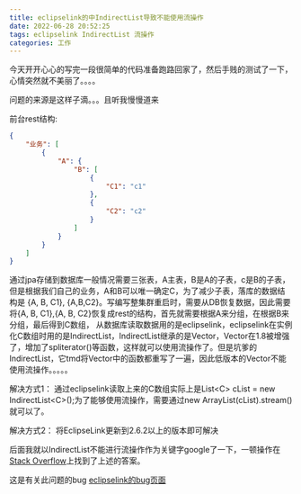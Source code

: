 ```yaml
---
title: eclipselink的中IndirectList导致不能使用流操作
date: 2022-06-28 20:52:25
tags: eclipselink IndirectList 流操作
categories: 工作
---
```

今天开开心心的写完一段很简单的代码准备跑路回家了，然后手贱的测试了一下，心情突然就不美丽了。。。。

问题的来源是这样子滴。。。且听我慢慢道来

前台rest结构:
```json
{
    "业务": [
        {
            "A": {
                "B": [
                    {
                        "C1": "c1"
                    },
                    {
                        "C2": "c2"
                    }
                ]
            }
        }
    ]
}
```
<!-- more -->
通过jpa存储到数据库一般情况需要三张表，A主表，B是A的子表，c是B的子表，但是根据我们自己的业务，A和B可以唯一确定C，为了减少子表，落库的数据结构是
{A, B, C1}, {A,B,C2}。写编写整集群重启时，需要从DB恢复数据，因此需要将{A, B, C1},{A, B, C2}恢复成rest的结构，首先就需要根据A来分组，在根据B来分组，最后得到C数组，
从数据库读取数据用的是eclipselink，eclipselink在实例化C数组时用的是IndirectList，IndirectList继承的是Vector，Vector在1.8被增强了，增加了spliterator()等函数，这样就可以使用流操作了。但是坑爹的IndirectList，它tmd将Vector中的函数都重写了一遍，因此低版本的Vector不能使用流操作。。。。。

解决方式1：
通过eclipselink读取上来的C数组实际上是List\<C\> cList = new IndirectList\<C\>();为了能够使用流操作，需要通过new ArrayList(cList).stream()就可以了。

解决方式2：
将EclipseLink更新到2.6.2以上的版本即可解决

后面我就以IndirectList不能进行流操作作为关键字google了一下，一顿操作在[Stack Overflow](https://stackoverflow.com/questions/35362581/stream-api-not-working-for-lazy-loaded-collections-in-eclipselink-glassfish)上找到了上述的答案。

这是有关此问题的bug [eclipselink的bug页面](https://bugs.eclipse.org/bugs/show_bug.cgi?id=487799)

